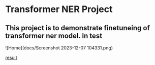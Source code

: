# Transformer NER Project

## This project is to demonstrate finetuneing of transformer ner model. in test

![Home](docs/Screenshot 2023-12-07 104331.png)

[result](https://github.com/ranjanjena007/transformer_finetune_ner/blob/main/docs/Screenshot%202023-12-07%20104331.png)
